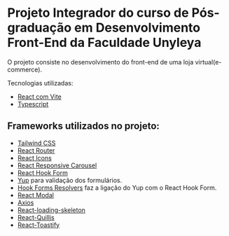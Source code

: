 # Projeto Integrador do curso de Pós-graduação em Desenvolvimento Front-End da Faculdade Unyleya

O projeto consiste no desenvolvimento do front-end de uma loja virtual(e-commerce).

Tecnologias utilizadas:

- [React com Vite](https://vite.dev/)
- [Typescript](https://www.typescriptlang.org/)

## Frameworks utilizados no projeto:

- [Tailwind CSS](https://tailwindcss.com/)
- [React Router](https://reactrouter.com/)
- [React Icons](https://react-icons.github.io/react-icons/)
- [React Responsive Carousel](https://www.npmjs.com/package/react-responsive-carousel)
- [React Hook Form](https://www.react-hook-form.com/)
- [Yup](https://www.npmjs.com/package/yup/v/1.0.0-alpha.3) para validação dos formulários.
- [Hook Forms Resolvers](https://www.npmjs.com/package/@hookform/resolvers) faz a ligação do Yup com o React Hook Form.
- [React Modal](https://www.npmjs.com/package/react-modal)
- [Axios](https://axios-http.com/ptbr/)
- [React-loading-skeleton](https://www.npmjs.com/package/react-loading-skeleton)
- [React-Quilljs](https://www.npmjs.com/package/react-quilljs)
- [React-Toastify](https://www.npmjs.com/package/react-toastify)
